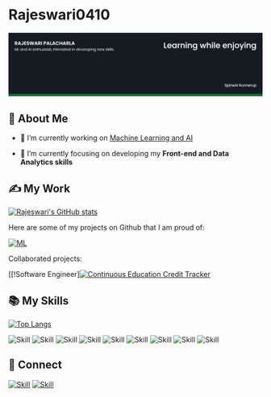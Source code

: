 # Rajeswari0410
![Rajeswari's-cover](./Cover-image.png)

## 🧔 About Me

- 🔭 I’m currently working on [Machine Learning and AI](https://github.com/Rajeswari0410/Optimization-for-K-Means)

- 🌱 I’m currently focusing on developing my **Front-end and Data Analytics skills**

## ✍ My Work

[![Rajeswari's GitHub stats](https://github-readme-stats.vercel.app/api?username=Rajeswari0410&show_icons=true&theme=dark)](https://github.com/Rajeswari0410)

Here are some of my projects on Github that I am proud of:

[![ML](https://github-readme-stats.vercel.app/api/pin/?username=Rajeswari0410&repo=Movie-recommendation-system&show_icons=true&theme=dark)](https://github.com/Rajeswari0410/Movie-recommendation-system)

Collaborated projects:

[[!Software Engineer][![Continuous Education Credit Tracker](https://github-readme-stats.vercel.app/api/pin/?username=Rajeswari0410&repo=CSCE606-NIKI/niki&show_icons=true&theme=dark)](https://github.com/CSCE606-NIKI/niki)


## 📚 My Skills

[![Top Langs](https://github-readme-stats.vercel.app/api/top-langs/?username=Rajeswari0410&layout=compact&show_icons=true&theme=dark)](https://github.com/Rajeswari0410)

![Skill](https://img.shields.io/badge/HTML5-E34F26?style=for-the-badge&logo=html5&logoColor=white)
![Skill](https://img.shields.io/badge/CSS3-1572B6?style=for-the-badge&logo=css3&logoColor=white)
![Skill](https://img.shields.io/badge/JavaScript-323330?style=for-the-badge&logo=javascript&logoColor=F7DF1E)
![Skill](https://img.shields.io/badge/Visual_Studio_Code-0078D4?style=for-the-badge&logo=visual%20studio%20code&logoColor=white)
![Skill](https://img.shields.io/badge/Microsoft_Office-D83B01?style=for-the-badge&logo=microsoft-office&logoColor=white)
![Skill](https://img.shields.io/badge/-Python3-orange??style=for-the-badge&logo=python)
![Skill](https://img.shields.io/badge/-C?style=for-the-badge&logo=C&logoColor=white)
![Skill](https://img.shields.io/badge/-MATLAB-blue)
![Skill](https://img.shields.io/badge/-OpenCV-brightgreen)


## 🤝 Connect

[![Skill](https://img.shields.io/badge/LinkedIn-0077B5?style=for-the-badge&logo=linkedin&logoColor=white)](https://www.linkedin.com/in/rajeswari-palacharla-5969b1175/)
[![Skill](https://img.shields.io/badge/GitHub-100000?style=for-the-badge&logo=github&logoColor=white)](https://github.com/Rajeswari0410)
